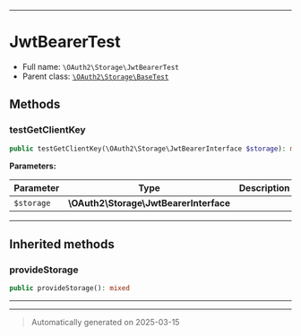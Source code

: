 ***

# JwtBearerTest





* Full name: `\OAuth2\Storage\JwtBearerTest`
* Parent class: [`\OAuth2\Storage\BaseTest`](./BaseTest.md)




## Methods


### testGetClientKey



```php
public testGetClientKey(\OAuth2\Storage\JwtBearerInterface $storage): mixed
```








**Parameters:**

| Parameter | Type | Description |
|-----------|------|-------------|
| `$storage` | **\OAuth2\Storage\JwtBearerInterface** |  |





***


## Inherited methods


### provideStorage



```php
public provideStorage(): mixed
```












***


***
> Automatically generated on 2025-03-15
